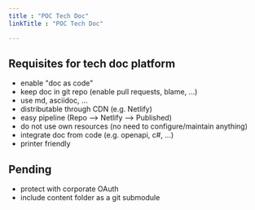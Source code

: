 ```yaml
---
title : "POC Tech Doc"
linkTitle : "POC Tech Doc"

---
```



## Requisites for tech doc platform

- enable "doc as code"
- keep doc in git repo (enable pull requests, blame, ...)
- use md, asciidoc, ...
- distributable through CDN (e.g. Netlify)
- easy pipeline (Repo --> Netlify --> Published)
- do not use own resources (no need to configure/maintain anything)
- integrate doc from code (e.g. openapi, c#, ...)
- printer friendly

## Pending

- protect with corporate OAuth
- include content folder as a git submodule


